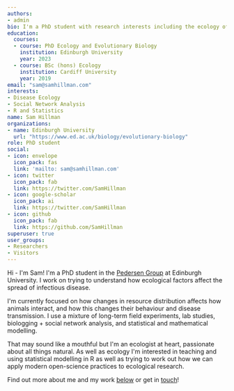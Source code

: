 ```yaml
---
authors:
- admin
bio: I'm a PhD student with research interests including the ecology of infectious disease, social networks, and statistics
education:   
  courses:
  - course: PhD Ecology and Evolutionary Biology
    institution: Edinburgh University
    year: 2023
  - course: BSc (hons) Ecology
    institution: Cardiff University
    year: 2019
email: "sam@samhillman.com"
interests:
- Disease Ecology
- Social Network Analysis
- R and Statistics
name: Sam Hillman
organizations:
- name: Edinburgh University
  url: "https://www.ed.ac.uk/biology/evolutionary-biology"
role: PhD student
social:
- icon: envelope
  icon_pack: fas
  link: 'mailto: sam@samhillman.com'
- icon: twitter
  icon_pack: fab
  link: https://twitter.com/SamHillman
- icon: google-scholar
  icon_pack: ai
  link: https://twitter.com/SamHillman
- icon: github
  icon_pack: fab
  link: https://github.com/SamHillman
superuser: true
user_groups:
- Researchers
- Visitors
---
```


Hi - I'm Sam! I'm a PhD student in the [Pedersen Group](http://pedersen.bio.ed.ac.uk/) at Edinburgh University. I work on trying to understand how ecological factors affect the spread of infectious disease. 

I'm currently focused on how changes in resource distribution affects how animals interact, and how this changes their behaviour and disease transmission. I use a mixture of long-term field experiments, lab studies, biologging + social network analysis, and statistical and mathematical modelling.

That may sound like a mouthful but I'm an ecologist at heart, passionate about all things natural. As well as ecology I'm interested in teaching and using statistical modelling in R as well as trying to work out how we can apply modern open-science practices to ecological research.

Find out more about me and my work [below](#about) or get in [touch](#contact)!
